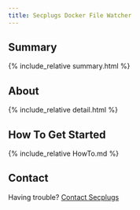 ```yaml
---
title: Secplugs Docker File Watcher
---
```

## Summary
{% include_relative summary.html %}

## About
{% include_relative detail.html %}

## How To Get Started
{% include_relative HowTo.md %}

## Contact
Having trouble? [Contact Secplugs ](https://secplugs.com/contacts)